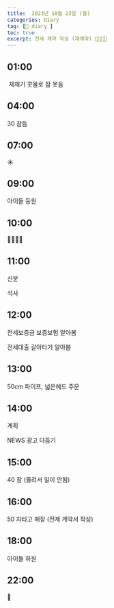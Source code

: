 ```yaml
---
title:  2023년 10월 23일 (월)
categories: Diary
tag: [📒 diary ]
toc: true
excerpt: 전세 계약 작성 (재계약) 🏃🏻🤸🏻
---
```


## 01:00
​
재채기 콧물로 잠 못듬

## 04:00

30 잠듬

## 07:00

☀️

## 09:00

아이들 등원

## 10:00

🏃🏻🤸🏻

## 11:00

신문

식사

## 12:00

전세보증금 보증보험 알아봄

전세대출 갈아타기 알아봄

## 13:00

50cm 파이프, 넓은헤드 주문

## 14:00

계획

NEWS 광고 다듬기

## 15:00

40 잠 (졸려서 일이 안됨)

## 16:00

50 차타고 매장 (전제 계약서 작성)

## 18:00

아이들 하원

## 22:00

🌙

<br><br><br>